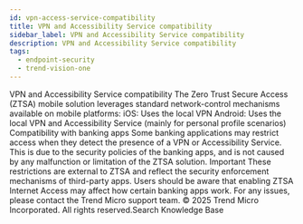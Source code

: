 ```yaml
---
id: vpn-access-service-compatibility
title: VPN and Accessibility Service compatibility
sidebar_label: VPN and Accessibility Service compatibility
description: VPN and Accessibility Service compatibility
tags:
  - endpoint-security
  - trend-vision-one
---
```


 VPN and Accessibility Service compatibility The Zero Trust Secure Access (ZTSA) mobile solution leverages standard network-control mechanisms available on mobile platforms: iOS: Uses the local VPN Android: Uses the local VPN and Accessibility Service (mainly for personal profile scenarios) Compatibility with banking apps Some banking applications may restrict access when they detect the presence of a VPN or Accessibility Service. This is due to the security policies of the banking apps, and is not caused by any malfunction or limitation of the ZTSA solution. Important These restrictions are external to ZTSA and reflect the security enforcement mechanisms of third-party apps. Users should be aware that enabling ZTSA Internet Access may affect how certain banking apps work. For any issues, please contact the Trend Micro support team. © 2025 Trend Micro Incorporated. All rights reserved.Search Knowledge Base